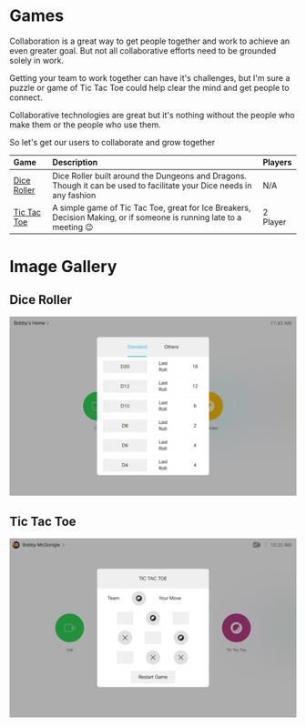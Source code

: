 # Games

Collaboration is a great way to get people together and work to achieve an even greater goal. But not all collaborative efforts need to be grounded solely in work.

Getting your team to work together can have it's challenges, but I'm sure a puzzle or game of Tic Tac Toe could help clear the mind and get people to connect.

Collaborative technologies are great but it's nothing without the people who make them or the people who use them.

So let's get our users to collaborate and grow together

|Game|Description|Players|
|:---|:---|:---|
|[Dice Roller](https://github.com/Bobby-McGonigle/Cisco-RoomDevice-Macro-Projects-Examples/tree/master/Games/Dice%20Roller)|Dice Roller built around the Dungeons and Dragons. Though it can be used to facilitate your Dice needs in any fashion|N/A|
|[Tic Tac Toe](https://github.com/Bobby-McGonigle/Cisco-RoomDevice-Macro-Projects-Examples/tree/master/Games/TicTacToe)|A simple game of Tic Tac Toe, great for Ice Breakers, Decision Making, or if someone is running late to a meeting :wink:|2 Player|

# Image Gallery

## Dice Roller

[![DiceMenu](https://github.com/Bobby-McGonigle/Cisco-RoomDevice-Macro-Projects-Examples/blob/master/Games/Dice%20Roller/Images/02_StandardMenu.png)](#)

## Tic Tac Toe

[![BoardFilling](https://github.com/Bobby-McGonigle/Cisco-RoomDevice-Macro-Projects-Examples/blob/master/Games/TicTacToe/images/05_BoardFilling.png)](#)
